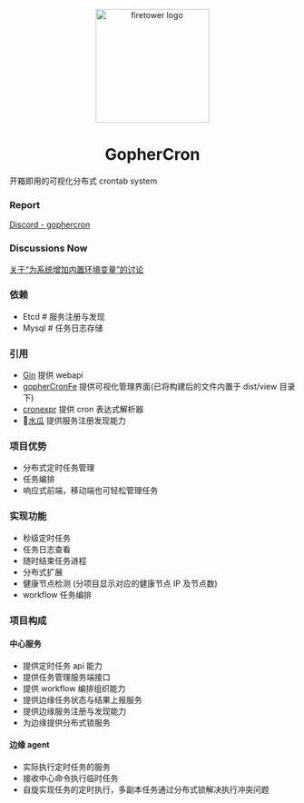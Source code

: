 <p align="center"><img width="200" src="http://img.holdno.com/github/holdno/gopher_cron/gopherCronLogo.png" alt="firetower logo"></p>

<h1 align="center">GopherCron</h1>

开箱即用的可视化分布式 crontab system

### Report

[Discord - gophercron](https://discord.gg/HCz6nuS6PD)

### Discussions Now

[关于“为系统增加内置环境变量”的讨论](https://github.com/holdno/gopherCron/discussions/21)

### 依赖

- Etcd # 服务注册与发现
- Mysql # 任务日志存储

### 引用

- [Gin](https://github.com/gin-gonic/gin) 提供 webapi
- [gopherCronFe](https://github.com/holdno/gopherCronFe) 提供可视化管理界面(已将构建后的文件内置于 dist/view 目录下)
- [cronexpr](https://github.com/gorhill/cronexpr) 提供 cron 表达式解析器
- 🍉[水瓜](https://github.com/spacegrower/watermelon) 提供服务注册发现能力

### 项目优势

- 分布式定时任务管理
- 任务编排
- 响应式前端，移动端也可轻松管理任务

### 实现功能

- 秒级定时任务
- 任务日志查看
- 随时结束任务进程
- 分布式扩展
- 健康节点检测 (分项目显示对应的健康节点 IP 及节点数)
- workflow 任务编排

### 项目构成

#### 中心服务

- 提供定时任务 api 能力
- 提供任务管理服务端接口
- 提供 workflow 编排组织能力
- 提供边缘任务状态与结果上报服务
- 提供边缘服务注册与发现能力
- 为边缘提供分布式锁服务

#### 边缘 agent

- 实际执行定时任务的服务
- 接收中心命令执行临时任务
- 自旋实现任务的定时执行，多副本任务通过分布式锁解决执行冲突问题
